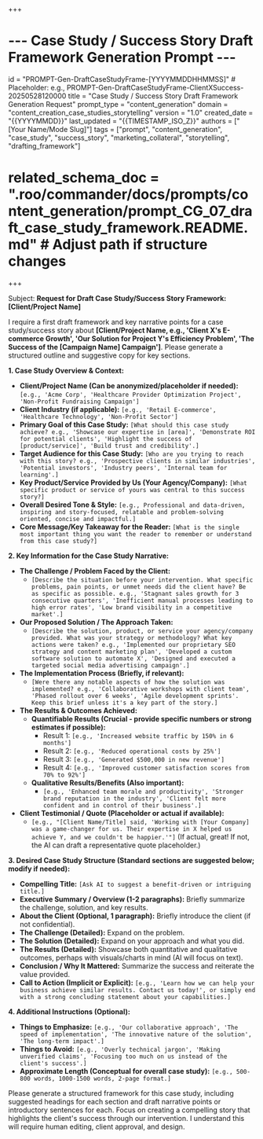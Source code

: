+++
# --- Case Study / Success Story Draft Framework Generation Prompt ---
id = "PROMPT-Gen-DraftCaseStudyFrame-[YYYYMMDDHHMMSS]" # Placeholder: e.g., PROMPT-Gen-DraftCaseStudyFrame-ClientXSuccess-20250528120000
title = "Case Study / Success Story Draft Framework Generation Request"
prompt_type = "content_generation"
domain = "content_creation_case_studies_storytelling"
version = "1.0"
created_date = "{{YYYYMMDD}}"
last_updated = "{{TIMESTAMP_ISO_Z}}"
authors = ["[Your Name/Mode Slug]"]
tags = ["prompt", "content_generation", "case_study", "success_story", "marketing_collateral", "storytelling", "drafting_framework"]
# related_schema_doc = ".roo/commander/docs/prompts/content_generation/prompt_CG_07_draft_case_study_framework.README.md" # Adjust path if structure changes
+++

Subject: **Request for Draft Case Study/Success Story Framework: [Client/Project Name]**

I require a first draft framework and key narrative points for a case study/success story about **[Client/Project Name, e.g., 'Client X's E-commerce Growth', 'Our Solution for Project Y's Efficiency Problem', 'The Success of the [Campaign Name] Campaign']**. Please generate a structured outline and suggestive copy for key sections.

**1. Case Study Overview & Context:**

*   **Client/Project Name (Can be anonymized/placeholder if needed):** `[e.g., 'Acme Corp', 'Healthcare Provider Optimization Project', 'Non-Profit Fundraising Campaign']`
*   **Client Industry (if applicable):** `[e.g., 'Retail E-commerce', 'Healthcare Technology', 'Non-Profit Sector']`
*   **Primary Goal of this Case Study:** `[What should this case study achieve? e.g., 'Showcase our expertise in [area]', 'Demonstrate ROI for potential clients', 'Highlight the success of [product/service]', 'Build trust and credibility'.]`
*   **Target Audience for this Case Study:** `[Who are you trying to reach with this story? e.g., 'Prospective clients in similar industries', 'Potential investors', 'Industry peers', 'Internal team for learning'.]`
*   **Key Product/Service Provided by Us (Your Agency/Company):** `[What specific product or service of yours was central to this success story?]`
*   **Overall Desired Tone & Style:** `[e.g., Professional and data-driven, inspiring and story-focused, relatable and problem-solving oriented, concise and impactful.]`
*   **Core Message/Key Takeaway for the Reader:** `[What is the single most important thing you want the reader to remember or understand from this case study?]`

**2. Key Information for the Case Study Narrative:**

*   **The Challenge / Problem Faced by the Client:**
    *   `[Describe the situation before your intervention. What specific problems, pain points, or unmet needs did the client have? Be as specific as possible. e.g., 'Stagnant sales growth for 3 consecutive quarters', 'Inefficient manual processes leading to high error rates', 'Low brand visibility in a competitive market'.]`
*   **Our Proposed Solution / The Approach Taken:**
    *   `[Describe the solution, product, or service your agency/company provided. What was your strategy or methodology? What key actions were taken? e.g., 'Implemented our proprietary SEO strategy and content marketing plan', 'Developed a custom software solution to automate X', 'Designed and executed a targeted social media advertising campaign'.]`
*   **The Implementation Process (Briefly, if relevant):**
    *   `[Were there any notable aspects of how the solution was implemented? e.g., 'Collaborative workshops with client team', 'Phased rollout over 6 weeks', 'Agile development sprints'. Keep this brief unless it's a key part of the story.]`
*   **The Results & Outcomes Achieved:**
    *   **Quantifiable Results (Crucial - provide specific numbers or strong estimates if possible):**
        *   Result 1: `[e.g., 'Increased website traffic by 150% in 6 months']`
        *   Result 2: `[e.g., 'Reduced operational costs by 25%']`
        *   Result 3: `[e.g., 'Generated $500,000 in new revenue']`
        *   Result 4: `[e.g., 'Improved customer satisfaction scores from 70% to 92%']`
    *   **Qualitative Results/Benefits (Also important):**
        *   `[e.g., 'Enhanced team morale and productivity', 'Stronger brand reputation in the industry', 'Client felt more confident and in control of their business'.]`
*   **Client Testimonial / Quote (Placeholder or actual if available):**
    *   `[e.g., "[Client Name/Title] said, 'Working with [Your Company] was a game-changer for us. Their expertise in X helped us achieve Y, and we couldn't be happier.'"]` (If actual, great! If not, the AI can draft a representative quote placeholder.)

**3. Desired Case Study Structure (Standard sections are suggested below; modify if needed):**

*   **Compelling Title:** `[Ask AI to suggest a benefit-driven or intriguing title.]`
*   **Executive Summary / Overview (1-2 paragraphs):** Briefly summarize the challenge, solution, and key results.
*   **About the Client (Optional, 1 paragraph):** Briefly introduce the client (if not confidential).
*   **The Challenge (Detailed):** Expand on the problem.
*   **The Solution (Detailed):** Expand on your approach and what you did.
*   **The Results (Detailed):** Showcase both quantitative and qualitative outcomes, perhaps with visuals/charts in mind (AI will focus on text).
*   **Conclusion / Why It Mattered:** Summarize the success and reiterate the value provided.
*   **Call to Action (Implicit or Explicit):** `[e.g., 'Learn how we can help your business achieve similar results. Contact us today!', or simply end with a strong concluding statement about your capabilities.]`

**4. Additional Instructions (Optional):**

*   **Things to Emphasize:** `[e.g., 'Our collaborative approach', 'The speed of implementation', 'The innovative nature of the solution', 'The long-term impact'.]`
*   **Things to Avoid:** `[e.g., 'Overly technical jargon', 'Making unverified claims', 'Focusing too much on us instead of the client's success'.]`
*   **Approximate Length (Conceptual for overall case study):** `[e.g., 500-800 words, 1000-1500 words, 2-page format.]`

Please generate a structured framework for this case study, including suggested headings for each section and draft narrative points or introductory sentences for each. Focus on creating a compelling story that highlights the client's success through our intervention. I understand this will require human editing, client approval, and design.
